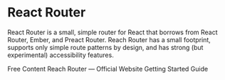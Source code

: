 # React Router

React Router is a small, simple router for React that borrows from React Router, Ember, and Preact Router. Reach Router has a small footprint, supports only simple route patterns by design, and has strong (but experimental) accessibility features.

<ResourceGroupTitle>Free Content</ResourceGroupTitle>
<BadgeLink colorScheme='blue' badgeText='Official Website' href='https://reach.tech/router/'>Reach Router — Official Website</BadgeLink>
<BadgeLink colorScheme='blue' badgeText='Official Docs' href='https://reach.tech/router/tutorial/01-intro'>Getting Started Guide</BadgeLink>

